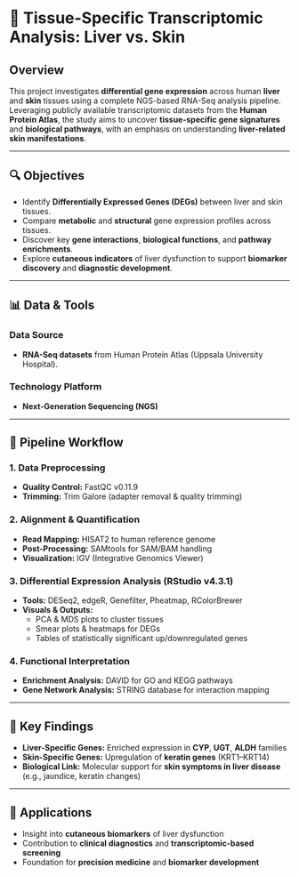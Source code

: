 # 🧬 Tissue-Specific Transcriptomic Analysis: Liver vs. Skin

## Overview

This project investigates **differential gene expression** across human **liver** and **skin** tissues using a complete NGS-based RNA-Seq analysis pipeline. Leveraging publicly available transcriptomic datasets from the **Human Protein Atlas**, the study aims to uncover **tissue-specific gene signatures** and **biological pathways**, with an emphasis on understanding **liver-related skin manifestations**.

---

## 🔍 Objectives

- Identify **Differentially Expressed Genes (DEGs)** between liver and skin tissues.
- Compare **metabolic** and **structural** gene expression profiles across tissues.
- Discover key **gene interactions**, **biological functions**, and **pathway enrichments**.
- Explore **cutaneous indicators** of liver dysfunction to support **biomarker discovery** and **diagnostic development**.

---

## 📊 Data & Tools

### Data Source
- **RNA-Seq datasets** from Human Protein Atlas (Uppsala University Hospital).

### Technology Platform
- **Next-Generation Sequencing (NGS)**

---

## 🧪 Pipeline Workflow

### 1. Data Preprocessing
- **Quality Control:** FastQC v0.11.9
- **Trimming:** Trim Galore (adapter removal & quality trimming)

### 2. Alignment & Quantification
- **Read Mapping:** HISAT2 to human reference genome
- **Post-Processing:** SAMtools for SAM/BAM handling
- **Visualization:** IGV (Integrative Genomics Viewer)

### 3. Differential Expression Analysis (RStudio v4.3.1)
- **Tools:** DESeq2, edgeR, Genefilter, Pheatmap, RColorBrewer
- **Visuals & Outputs:**
  - PCA & MDS plots to cluster tissues
  - Smear plots & heatmaps for DEGs
  - Tables of statistically significant up/downregulated genes

### 4. Functional Interpretation
- **Enrichment Analysis:** DAVID for GO and KEGG pathways
- **Gene Network Analysis:** STRING database for interaction mapping

---

## 🔬 Key Findings

- **Liver-Specific Genes:** Enriched expression in **CYP**, **UGT**, **ALDH** families
- **Skin-Specific Genes:** Upregulation of **keratin genes** (KRT1–KRT14)
- **Biological Link:** Molecular support for **skin symptoms in liver disease** (e.g., jaundice, keratin changes)

---

## 📌 Applications

- Insight into **cutaneous biomarkers** of liver dysfunction
- Contribution to **clinical diagnostics** and **transcriptomic-based screening**
- Foundation for **precision medicine** and **biomarker development**


